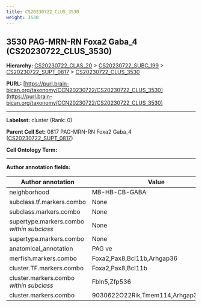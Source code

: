 ```yaml
---
title: CS20230722_CLUS_3530
weight: 3530
---
```

## 3530 PAG-MRN-RN Foxa2 Gaba_4 (CS20230722_CLUS_3530)
<b>Hierarchy: </b>
[CS20230722_CLAS_20](../CS20230722_CLAS_20) >
[CS20230722_SUBC_199](../CS20230722_SUBC_199) >
[CS20230722_SUPT_0817](../CS20230722_SUPT_0817) >
[CS20230722_CLUS_3530](../CS20230722_CLUS_3530)

**PURL:** [https://purl.brain-bican.org/taxonomy/CCN20230722/CS20230722_CLUS_3530](https://purl.brain-bican.org/taxonomy/CCN20230722/CS20230722_CLUS_3530)

---


**Labelset:** cluster (Rank: 0)

**Parent Cell Set:** 0817 PAG-MRN-RN Foxa2 Gaba_4 ([CS20230722_SUPT_0817](../CS20230722_SUPT_0817))



**Cell Ontology Term:** 

[MARKER GENES.]: #


---

[TRANSFERRED ANNOTATIONS.]: #


[AUTHOR ANNOTATION FIELDS.]: #


**Author annotation fields:**

| Author annotation | Value |
|-------------------|-------|
|neighborhood|MB-HB-CB-GABA|
|subclass.tf.markers.combo|None|
|subclass.markers.combo|None|
|supertype.markers.combo _within subclass_|None|
|supertype.markers.combo|None|
|anatomical_annotation|PAG ve|
|merfish.markers.combo|Foxa2,Pax8,Bcl11b,Arhgap36|
|cluster.TF.markers.combo|Foxa2,Pax8,Bcl11b|
|cluster.markers.combo _within subclass_|Fbln5,Zfp536|
|cluster.markers.combo|9030622O22Rik,Tmem114,Arhgap36,Foxp2|
